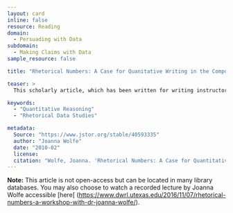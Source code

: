 ```yaml
---
layout: card
inline: false
resource: Reading
domain:
  - Persuading with Data
subdomain:
  - Making Claims with Data
sample_resource: false

title: "Rhetorical Numbers: A Case for Quanitative Writing in the Composition Classroom"

teaser: >
  This scholarly article, which has been written for writing instructors, argues that textbooks, assignments, and professonial development training needs to focus more on quantitative information and reasoning.

keywords:
  - "Quantitative Reasoning"
  - "Rhetorical Data Studies"

metadata:
  Source: "https://www.jstor.org/stable/40593335"
  author: "Joanna Wolfe"
  date: "2010-02"
  license:
  citation: "Wolfe, Joanna. 'Rhetorical Numbers: A Case for Quantitative Writing in the Composition Classroom.' *College Composition and Communication*, vol. 61, no. 3, 2010, pp. 452–75. JSTOR, http://www.jstor.org/stable/40593335. Accessed 10 Dec. 2024."
---
```


**Note:** This article is not open-access but can be located in many library databases. You may also choose to watch a recorded lecture by Joanna Wolfe accessible [here[ (https://www.dwrl.utexas.edu/2016/11/07/rhetorical-numbers-a-workshop-with-dr-joanna-wolfe/).
